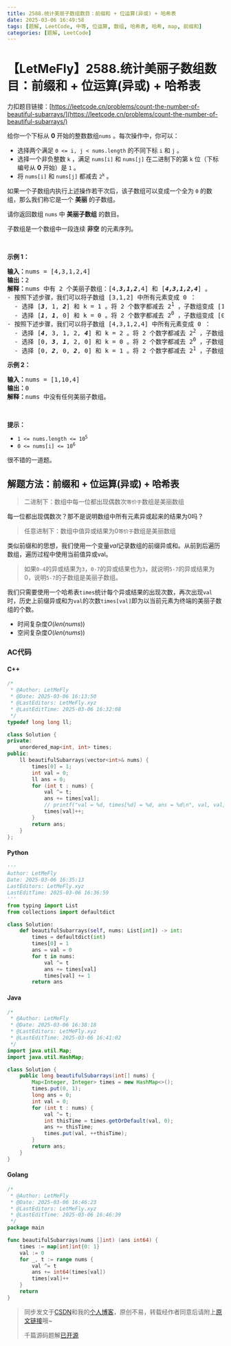 ```yaml
---
title: 2588.统计美丽子数组数目：前缀和 + 位运算(异或) + 哈希表
date: 2025-03-06 16:49:58
tags: [题解, LeetCode, 中等, 位运算, 数组, 哈希表, 哈希, map, 前缀和]
categories: [题解, LeetCode]
---
```


# 【LetMeFly】2588.统计美丽子数组数目：前缀和 + 位运算(异或) + 哈希表

力扣题目链接：[https://leetcode.cn/problems/count-the-number-of-beautiful-subarrays/](https://leetcode.cn/problems/count-the-number-of-beautiful-subarrays/)

<p>给你一个下标从 <strong>0</strong>&nbsp;开始的整数数组<code>nums</code>&nbsp;。每次操作中，你可以：</p>

<ul>
	<li>选择两个满足&nbsp;<code>0 &lt;= i, j &lt; nums.length</code>&nbsp;的不同下标&nbsp;<code>i</code>&nbsp;和&nbsp;<code>j</code>&nbsp;。</li>
	<li>选择一个非负整数&nbsp;<code>k</code>&nbsp;，满足 <code>nums[i]</code>&nbsp;和 <code>nums[j]</code>&nbsp;在二进制下的第 <code>k</code>&nbsp;位（下标编号从 <strong>0</strong>&nbsp;开始）是 <code>1</code>&nbsp;。</li>
	<li>将 <code>nums[i]</code>&nbsp;和 <code>nums[j]</code>&nbsp;都减去&nbsp;<code>2<sup>k</sup></code>&nbsp;。</li>
</ul>

<p>如果一个子数组内执行上述操作若干次后，该子数组可以变成一个全为 <code>0</code>&nbsp;的数组，那么我们称它是一个 <strong>美丽</strong>&nbsp;的子数组。</p>

<p>请你返回数组 <code>nums</code>&nbsp;中 <strong>美丽子数组</strong>&nbsp;的数目。</p>

<p>子数组是一个数组中一段连续 <strong>非空</strong>&nbsp;的元素序列。</p>

<p>&nbsp;</p>

<p><strong>示例 1：</strong></p>

<pre>
<b>输入：</b>nums = [4,3,1,2,4]
<b>输出：</b>2
<b>解释：</b>nums 中有 2 个美丽子数组：[4,<em><strong>3,1,2</strong></em>,4] 和 [<em><strong>4,3,1,2,4</strong></em>] 。
- 按照下述步骤，我们可以将子数组 [3,1,2] 中所有元素变成 0 ：
  - 选择 [<em><strong>3</strong></em>, 1, <em><strong>2</strong></em>] 和 k = 1 。将 2 个数字都减去 2<sup>1</sup> ，子数组变成 [1, 1, 0] 。
  - 选择 [<em><strong>1</strong></em>, <em><strong>1</strong></em>, 0] 和 k = 0 。将 2 个数字都减去 2<sup>0</sup> ，子数组变成 [0, 0, 0] 。
- 按照下述步骤，我们可以将子数组 [4,3,1,2,4] 中所有元素变成 0 ：
  - 选择 [<em><strong>4</strong></em>, 3, 1, 2, <em><strong>4</strong></em>] 和 k = 2 。将 2 个数字都减去 2<sup>2</sup> ，子数组变成 [0, 3, 1, 2, 0] 。
  - 选择 [0, <em><strong>3</strong></em>, <em><strong>1</strong></em>, 2, 0] 和 k = 0 。将 2 个数字都减去 2<sup>0</sup> ，子数组变成 [0, 2, 0, 2, 0] 。
  - 选择 [0, <em><strong>2</strong></em>, 0, <em><strong>2</strong></em>, 0] 和 k = 1 。将 2 个数字都减去 2<sup>1</sup> ，子数组变成 [0, 0, 0, 0, 0] 。
</pre>

<p><strong>示例 2：</strong></p>

<pre>
<b>输入：</b>nums = [1,10,4]
<b>输出：</b>0
<b>解释：</b>nums 中没有任何美丽子数组。
</pre>

<p>&nbsp;</p>

<p><strong>提示：</strong></p>

<ul>
	<li><code>1 &lt;= nums.length &lt;= 10<sup>5</sup></code></li>
	<li><code>0 &lt;= nums[i] &lt;= 10<sup>6</sup></code></li>
</ul>

很不错的一道题。

## 解题方法：前缀和 + 位运算(异或) + 哈希表

> 二进制下：数组中每一位都出现偶数次`等价于`数组是美丽数组

每一位都出现偶数次？那不是说明数组中所有元素异或起来的结果为$0$吗？

> 任意进制下：数组中值异或结果为0`等价于`数组是美丽数组

类似前缀和的思想，我们使用一个变量$val$记录数组的前缀异或和。从前到后遍历数组，遍历过程中使用当前值异或val。

> 如果`0-4`的异或结果为`3`，`0-7`的异或结果也为`3`，就说明`5-7`的异或结果为0，说明`5-7`的子数组是美丽子数组。

我们只需要使用一个哈希表`times`统计每个异或结果的出现次数，再次出现`val`时，历史上前缀异或和为`val`的次数`times[val]`即为以当前元素为终端的美丽子数组的个数。

+ 时间复杂度$O(len(nums))$
+ 空间复杂度$O(len(nums))$

### AC代码

#### C++

```cpp
/*
 * @Author: LetMeFly
 * @Date: 2025-03-06 16:13:50
 * @LastEditors: LetMeFly.xyz
 * @LastEditTime: 2025-03-06 16:32:08
 */
typedef long long ll;

class Solution {
private:
    unordered_map<int, int> times;
public:
    ll beautifulSubarrays(vector<int>& nums) {
        times[0] = 1;
        int val = 0;
        ll ans = 0;
        for (int t : nums) {
            val ^= t;
            ans += times[val];
            // printf("val = %d, times[%d] = %d, ans = %d\n", val, val, times[val], ans);  //*******
            times[val]++;
        }
        return ans;
    }
};
```

#### Python

```python
'''
Author: LetMeFly
Date: 2025-03-06 16:35:13
LastEditors: LetMeFly.xyz
LastEditTime: 2025-03-06 16:36:59
'''
from typing import List
from collections import defaultdict

class Solution:
    def beautifulSubarrays(self, nums: List[int]) -> int:
        times = defaultdict(int)
        times[0] = 1
        ans = val = 0
        for t in nums:
            val ^= t
            ans += times[val]
            times[val] += 1
        return ans
```

#### Java

```java
/*
 * @Author: LetMeFly
 * @Date: 2025-03-06 16:38:18
 * @LastEditors: LetMeFly.xyz
 * @LastEditTime: 2025-03-06 16:41:02
 */
import java.util.Map;
import java.util.HashMap;

class Solution {
    public long beautifulSubarrays(int[] nums) {
        Map<Integer, Integer> times = new HashMap<>();
        times.put(0, 1);
        long ans = 0;
        int val = 0;
        for (int t : nums) {
            val ^= t;
            int thisTime = times.getOrDefault(val, 0);
            ans += thisTime;
            times.put(val, ++thisTime);
        }
        return ans;
    }
}
```

#### Golang

```go
/*
 * @Author: LetMeFly
 * @Date: 2025-03-06 16:46:23
 * @LastEditors: LetMeFly.xyz
 * @LastEditTime: 2025-03-06 16:46:39
 */
package main

func beautifulSubarrays(nums []int) (ans int64) {
    times := map[int]int{0: 1}
    val := 0
    for _, t := range nums {
        val ^= t
        ans += int64(times[val])
        times[val]++
    }
    return
}
```

> 同步发文于[CSDN](https://letmefly.blog.csdn.net/article/details/146075194)和我的[个人博客](https://blog.letmefly.xyz/)，原创不易，转载经作者同意后请附上[原文链接](https://blog.letmefly.xyz/2025/03/06/LeetCode%202588.%E7%BB%9F%E8%AE%A1%E7%BE%8E%E4%B8%BD%E5%AD%90%E6%95%B0%E7%BB%84%E6%95%B0%E7%9B%AE/)哦~
>
> 千篇源码题解[已开源](https://github.com/LetMeFly666/LeetCode)

